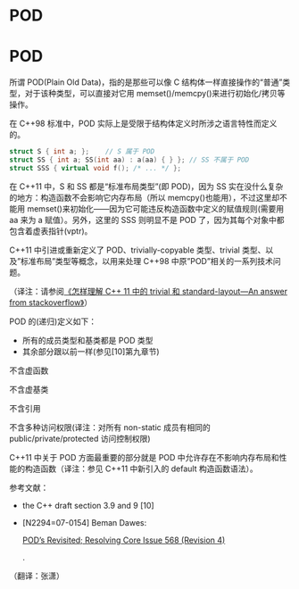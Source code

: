 # POD

# POD

所谓 POD(Plain Old Data)，指的是那些可以像 C 结构体一样直接操作的“普通”类型，对于该种类型，可以直接对它用 memset()/memcpy()来进行初始化/拷贝等操作。

在 C++98 标准中，POD 实际上是受限于结构体定义时所涉之语言特性而定义的。

```cpp
struct S { int a; };    // S 属于 POD
struct SS { int a; SS(int aa) : a(aa) { } }; // SS 不属于 POD
struct SSS { virtual void f(); /* ... */ }; 
```

在 C++11 中，S 和 SS 都是“标准布局类型”(即 POD)，因为 SS 实在没什么复杂的地方：构造函数不会影响它内存布局（所以 memcpy()也能用），不过这里却不能用 memset()来初始化——因为它可能违反构造函数中定义的赋值规则(需要用 aa 来为 a 赋值）。另外，这里的 SSS 则明显不是 POD 了，因为其每个对象中都包含着虚表指针(vptr)。

C++11 中引进或重新定义了 POD、trivially-copyable 类型、trivial 类型、以及”标准布局”类型等概念，以用来处理 C++98 中原”POD”相关的一系列技术问题。

（译注：请参阅[《怎样理解 C++ 11 中的 trivial 和 standard-layout—An answer from stackoverflow》](http://www.cnblogs.com/tingshuo/archive/2013/03/28/2986236.html)）

POD 的(递归)定义如下：

*   所有的成员类型和基类都是 POD 类型
*   其余部分跟以前一样(参见[10]第九章节)

不含虚函数

不含虚基类

不含引用

不含多种访问权限(译注：对所有 non-static 成员有相同的 public/private/protected 访问控制权限)

C++11 中关于 POD 方面最重要的部分就是 POD 中允许存在不影响内存布局和性能的构造函数（译注：参见 C++11 中新引入的 default 构造函数语法）。

参考文献：

*   the C++ draft section 3.9 and 9 [10]
*   [N2294=07-0154] Beman Dawes:

    [POD’s Revisited; Resolving Core Issue 568 (Revision 4)](http://www.open-std.org/jtc1/sc22/wg21/docs/papers/2007/n2294.html)

    .

（翻译：张潇）
